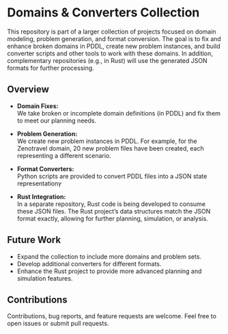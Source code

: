 # Domains & Converters Collection

This repository is part of a larger collection of projects focused on domain modeling, problem generation, and format conversion. The goal is to fix and enhance broken domains in PDDL, create new problem instances, and build converter scripts and other tools to work with these domains. In addition, complementary repositories (e.g., in Rust) will use the generated JSON formats for further processing.

## Overview

- **Domain Fixes:**  
  We take broken or incomplete domain definitions (in PDDL) and fix them to meet our planning needs.

- **Problem Generation:**  
  We create new problem instances in PDDL. For example, for the Zenotravel domain, 20 new problem files have been created, each representing a different scenario.

- **Format Converters:**  
  Python scripts are provided to convert PDDL files into a JSON state representationץ

- **Rust Integration:**  
  In a separate repository, Rust code is being developed to consume these JSON files. The Rust project’s data structures match the JSON format exactly, allowing for further planning, simulation, or analysis.


## Future Work
- Expand the collection to include more domains and problem sets.
- Develop additional converters for different formats.
- Enhance the Rust project to provide more advanced planning and simulation features.
  
## Contributions
Contributions, bug reports, and feature requests are welcome. Feel free to open issues or submit pull requests.
